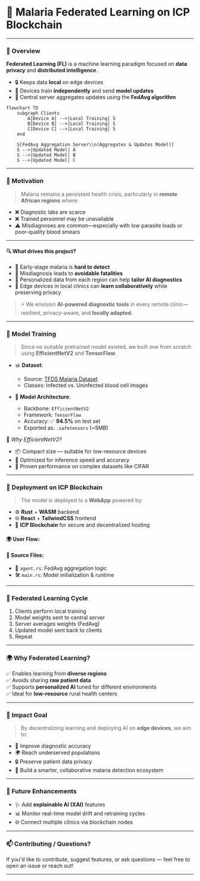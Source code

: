 # 🦠 **Malaria Federated Learning on ICP Blockchain**

---

### 📌 Overview

**Federated Learning (FL)** is a machine learning paradigm focused on **data privacy** and **distributed intelligence**.

- 🔒 Keeps data **local** on edge devices  
- 📡 Devices train **independently** and send **model updates**  
- 🔁 Central server aggregates updates using the **FedAvg algorithm**

```mermaid
flowchart TD
    subgraph Clients
        A[Device A] -->|Local Training| S
        B[Device B] -->|Local Training| S
        C[Device C] -->|Local Training| S
    end

    S[FedAvg Aggregation Server\\n(Aggregates & Updates Model)]
    S -->|Updated Model| A
    S -->|Updated Model| B
    S -->|Updated Model| C
```


---

### 🎯 Motivation

> Malaria remains a persistent health crisis, particularly in **remote African regions** where:

- ❌ Diagnostic labs are scarce  
- ❌ Trained personnel may be unavailable  
- ⚠️ Misdiagnoses are common—especially with low parasite loads or poor-quality blood smears  

---

#### 🔍 What drives this project?

- 🧪 Early-stage malaria is **hard to detect**  
- 🏥 Misdiagnosis leads to **avoidable fatalities**  
- 🤝 Personalized data from each region can help **tailor AI diagnostics**  
- 📱 Edge devices in local clinics can **learn collaboratively** while preserving privacy  

> ⚡️ We envision **AI-powered diagnostic tools** in every remote clinic—resilient, privacy-aware, and **locally adapted.**

---

### 🧠 Model Training

> Since no suitable pretrained model existed, we built one from scratch using **EfficientNetV2** and **TensorFlow**.

- 📊 **Dataset**:  
  - Source: [TFDS Malaria Dataset](https://www.tensorflow.org/datasets/catalog/malaria?hl=en)  
  - Classes: Infected vs. Uninfected blood cell images  

- 🔧 **Model Architecture**:  
  - Backbone: `EfficientNetV2`  
  - Framework: `TensorFlow`  
  - Accuracy: ✅ **94.5%** on test set  
  - Exported as: `.safetensors` (~5MB)  


🧩 *Why EfficientNetV2?*

- 📦 Compact size — suitable for low-resource devices  
- 🚀 Optimized for inference speed and accuracy  
- 🧪 Proven performance on complex datasets like CIFAR  

---

### 🚀 Deployment on ICP Blockchain

> The model is deployed to a **WebApp** powered by:

- ⚙️ **Rust** + **WASM** backend  
- 🌐 **React** + **TailwindCSS** frontend  
- 🔗 **ICP Blockchain** for secure and decentralized hosting  

#### 🌍 User Flow:


#### 📁 Source Files:
- 🧠 `agent.rs`: FedAvg aggregation logic  
- 🛠 `main.rs`: Model initialization & runtime  

---

### 🔄 Federated Learning Cycle

1. Clients perform local training  
2. Model weights sent to central server  
3. Server averages weights (FedAvg)  
4. Updated model sent back to clients  
5. Repeat  

---

### 🌍 Why Federated Learning?

✅ Enables learning from **diverse regions**  
✅ Avoids sharing **raw patient data**  
✅ Supports **personalized AI** tuned for different environments  
✅ Ideal for **low-resource** rural health centers  

---

### 🎯 Impact Goal

> By decentralizing learning and deploying AI on **edge devices**, we aim to:

- 💉 Improve diagnostic accuracy  
- 🌍 Reach underserved populations  
- 🔒 Preserve patient data privacy  
- 🤖 Build a smarter, collaborative malaria detection ecosystem  

---

### 📎 Future Enhancements

- 🩺 Add **explainable AI (XAI)** features  
- 📊 Monitor real-time model drift and retraining cycles  
- 🌐 Connect multiple clinics via blockchain nodes  

---

### 📫 Contributing / Questions?

If you'd like to contribute, suggest features, or ask questions — feel free to open an issue or reach out!

---

